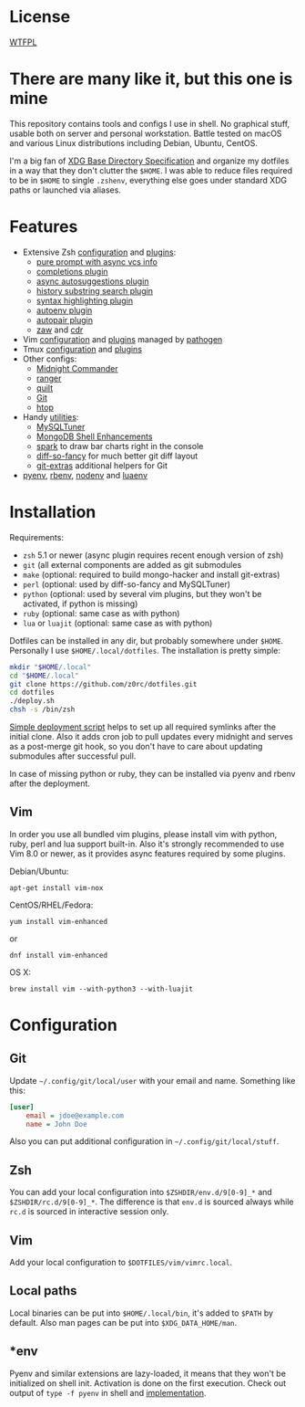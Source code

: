 # License

[WTFPL](COPYING)

# There are many like it, but this one is mine

This repository contains tools and configs I use in shell. No graphical stuff,
usable both on server and personal workstation. Battle tested on macOS and
various Linux distributions including Debian, Ubuntu, CentOS.

I'm a big fan of [XDG Base Directory
Specification](http://standards.freedesktop.org/basedir-spec/basedir-spec-latest.html)
and organize my dotfiles in a way that they don't clutter the `$HOME`. I was
able to reduce files required to be in `$HOME` to single `.zshenv`, everything
else goes under standard XDG paths or launched via aliases.

# Features

* Extensive Zsh [configuration](zsh/rc.d) and [plugins](zsh/plugins):
  * [pure prompt with async vcs info](https://github.com/intelfx/pure)
  * [completions plugin](https://github.com/zsh-users/zsh-completions)
  * [async autosuggestions plugin](https://github.com/PythonNut/zsh-autosuggestions)
  * [history substring search plugin](https://github.com/zsh-users/zsh-history-substring-search)
  * [syntax highlighting plugin](https://github.com/zsh-users/zsh-syntax-highlighting)
  * [autoenv plugin](https://github.com/Tarrasch/zsh-autoenv)
  * [autopair plugin](https://github.com/hlissner/zsh-autopair)
  * [zaw](https://github.com/zsh-users/zaw) and [cdr](https://github.com/willghatch/zsh-cdr)
* Vim [configuration](vim/vimrc) and [plugins](vim/bundle) managed by [pathogen](https://github.com/tpope/vim-pathogen)
* Tmux [configuration](tmux/tmux.conf) and [plugins](tmux/plugins)
* Other configs:
  * [Midnight Commander](configs/mc.ini)
  * [ranger](configs/ranger)
  * [quilt](configs/quiltrc)
  * [Git](configs/gitconfig)
  * [htop](configs/htoprc)
* Handy [utilities](tools):
  * [MySQLTuner](https://github.com/major/MySQLTuner-perl)
  * [MongoDB Shell Enhancements](https://github.com/TylerBrock/mongo-hacker)
  * [spark](https://github.com/holman/spark) to draw bar charts right in the console
  * [diff-so-fancy](https://github.com/so-fancy/diff-so-fancy) for much better git diff layout
  * [git-extras](https://github.com/tj/git-extras) additional helpers for Git
* [pyenv](https://github.com/yyuu/pyenv), [rbenv](https://github.com/rbenv/rbenv), [nodenv](https://github.com/nodenv/nodenv) and [luaenv](https://github.com/cehoffman/luaenv)

# Installation

Requirements:
* `zsh` 5.1 or newer (async plugin requires recent enough version of zsh)
* `git` (all external components are added as git submodules
* `make` (optional: required to build mongo-hacker and install git-extras)
* `perl` (optional: used by diff-so-fancy and MySQLTuner)
* `python` (optional: used by several vim plugins, but they won't be activated, if python is missing)
* `ruby` (optional: same case as with python)
* `lua` or `luajit` (optional: same case as with python)

Dotfiles can be installed in any dir, but probably somewhere under `$HOME`.
Personally I use `$HOME/.local/dotfiles`. The installation is pretty simple:
```sh
mkdir "$HOME/.local"
cd "$HOME/.local"
git clone https://github.com/z0rc/dotfiles.git
cd dotfiles
./deploy.sh
chsh -s /bin/zsh
```

[Simple deployment script](deploy.sh) helps to set up all required symlinks
after the initial clone. Also it adds cron job to pull updates every midnight
and serves as a post-merge git hook, so you don't have to care about updating
submodules after successful pull.

In case of missing python or ruby, they can be installed via pyenv and rbenv
after the deployment.

## Vim

In order you use all bundled vim plugins, please install vim with python, ruby,
perl and lua support built-in. Also it's strongly recommended to use Vim 8.0 or
newer, as it provides async features required by some plugins.

Debian/Ubuntu:
```
apt-get install vim-nox
```

CentOS/RHEL/Fedora:
```
yum install vim-enhanced
```
or
```
dnf install vim-enhanced
```

OS X:
```
brew install vim --with-python3 --with-luajit
```

# Configuration

## Git
Update `~/.config/git/local/user` with your email and name. Something like
this:
```ini
[user]
    email = jdoe@example.com
    name = John Doe
```

Also you can put additional configuration in `~/.config/git/local/stuff`.

## Zsh
You can add your local configuration into `$ZSHDIR/env.d/9[0-9]_*` and
`$ZSHDIR/rc.d/9[0-9]_*`. The difference is that `env.d` is sourced always while
`rc.d` is sourced in interactive session only.

## Vim
Add your local configuration to `$DOTFILES/vim/vimrc.local`.

## Local paths
Local binaries can be put into `$HOME/.local/bin`, it's added to `$PATH` by
default. Also man pages can be put into `$XDG_DATA_HOME/man`.

## *env
Pyenv and similar extensions are lazy-loaded, it means that they won't be
initialized on shell init. Activation is done on the first execution. Check out
output of `type -f pyenv` in shell and
[implementation](zsh/rc.d/14_rbpynodlua_env.zsh).
